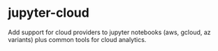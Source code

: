 # jupyter-cloud

Add support for cloud providers to jupyter notebooks (aws, gcloud, az variants) plus common tools for cloud analytics.


